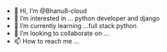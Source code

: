 - 👋 Hi, I’m @Bhanu8-cloud
- 👀 I’m interested in ... python developer and django
- 🌱 I’m currently learning ...full stack python
- 💞️ I’m looking to collaborate on ...
- 📫 How to reach me ...

<!---
Bhanu8-cloud/Bhanu8-cloud is a ✨ special ✨ repository because its `README.md` (this file) appears on your GitHub profile.
You can click the Preview link to take a look at your changes.
--->
